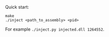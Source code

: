 Quick start:

```
make
./inject <path_to_assembly> <pid>
```

For example `./inject.py injected.dll 1264552`.

